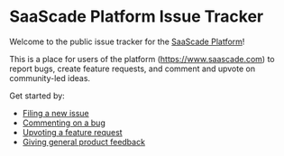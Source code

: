 # SaaScade Platform Issue Tracker
Welcome to the public issue tracker for the [SaaScade Platform](https://www.saascade.com)!

This is a place for users of the platform (https://www.saascade.com) to report bugs, create feature requests, and comment and upvote on community-led ideas.

Get started by:
- [Filing a new issue](https://github.com/saascade/platform/issues/new/choose)
- [Commenting on a bug](https://github.com/saascade/platform/issues?q=is%3Aissue+is%3Aopen+label%3Akind%2Fbug)
- [Upvoting a feature request](https://github.com/saascade/platform/issues?q=is%3Aissue+is%3Aopen+label%3Akind%2Fenhancement)
- [Giving general product feedback](https://github.com/psaascade/platform/issues/new?assignees=&labels=customer%2Ffeedback%2C+needs-triage&template=product-feedback.md&title=)
